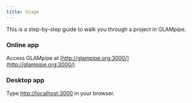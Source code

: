 ```yaml
---
title: Usage
---
```


This is a step-by-step guide to walk you through a project in GLAMpipe.

### Online app
Access GLAMpipe at [http://glampipe.org:3000/](http://glampipe.org:3000/)

### Desktop app
Type [http://localhost:3000](http://localhost:3000) in your browser.




